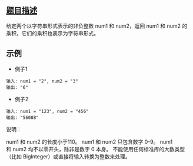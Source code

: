 ## [题目描述](https://leetcode-cn.com/problems/multiply-strings/)
给定两个以字符串形式表示的非负整数 num1 和 num2，返回 num1 和 num2 的乘积，它们的乘积也表示为字符串形式。

## 示例 
- 例子1
```text
输入: num1 = "2", num2 = "3"
输出: "6"
```

- 例子2
```text
输入: num1 = "123", num2 = "456"
输出: "56088"
```
说明：

num1 和 num2 的长度小于110。
num1 和 num2 只包含数字 0-9。
num1 和 num2 均不以零开头，除非是数字 0 本身。
不能使用任何标准库的大数类型（比如 BigInteger）或直接将输入转换为整数来处理。